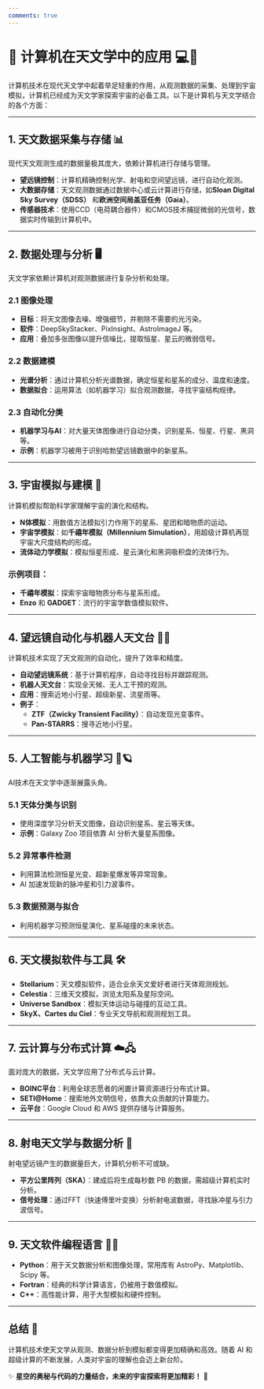 ```yaml
---
comments: true
---
```

# 🌌 计算机在天文学中的应用 💻🔭  

计算机技术在现代天文学中起着举足轻重的作用，从观测数据的采集、处理到宇宙模拟，计算机已经成为天文学家探索宇宙的必备工具。以下是计算机与天文学结合的各个方面：

---

## **1. 天文数据采集与存储 📊**  
现代天文观测生成的数据量极其庞大，依赖计算机进行存储与管理。  
- **望远镜控制**：计算机精确控制光学、射电和空间望远镜，进行自动化观测。  
- **大数据存储**：天文观测数据通过数据中心或云计算进行存储，如**Sloan Digital Sky Survey（SDSS）** 和**欧洲空间局盖亚任务（Gaia）**。  
- **传感器技术**：使用CCD（电荷耦合器件）和CMOS技术捕捉微弱的光信号，数据实时传输到计算机中。

---

## **2. 数据处理与分析 🖥️**  
天文学家依赖计算机对观测数据进行复杂分析和处理。  
### **2.1 图像处理**  
- **目标**：将天文图像去噪、增强细节，并剔除不需要的光污染。  
- **软件**：DeepSkyStacker、PixInsight、AstroImageJ 等。  
- **应用**：叠加多张图像以提升信噪比，提取恒星、星云的微弱信号。  

### **2.2 数据建模**  
- **光谱分析**：通过计算机分析光谱数据，确定恒星和星系的成分、温度和速度。  
- **数据拟合**：运用算法（如机器学习）拟合观测数据，寻找宇宙结构规律。  

### **2.3 自动化分类**  
- **机器学习与AI**：对大量天体图像进行自动分类，识别星系、恒星、行星、黑洞等。  
- **示例**：机器学习被用于识别哈勃望远镜数据中的新星系。  

---

## **3. 宇宙模拟与建模 🌠**  
计算机模拟帮助科学家理解宇宙的演化和结构。  
- **N体模拟**：用数值方法模拟引力作用下的星系、星团和暗物质的运动。  
- **宇宙学模拟**：如**千禧年模拟（Millennium Simulation）**，用超级计算机再现宇宙大尺度结构的形成。  
- **流体动力学模拟**：模拟恒星形成、星云演化和黑洞吸积盘的流体行为。  

### **示例项目：**  
- **千禧年模拟**：探索宇宙暗物质分布与星系形成。  
- **Enzo** 和 **GADGET**：流行的宇宙学数值模拟软件。

---

## **4. 望远镜自动化与机器人天文台 🔭🤖**  
计算机技术实现了天文观测的自动化，提升了效率和精度。  
- **自动望远镜系统**：基于计算机程序，自动寻找目标并跟踪观测。  
- **机器人天文台**：实现全天候、无人工干预的观测。  
- **应用**：搜索近地小行星、超级新星、流星雨等。  
- **例子**：  
   - **ZTF（Zwicky Transient Facility）**：自动发现光变事件。  
   - **Pan-STARRS**：搜寻近地小行星。  

---

## **5. 人工智能与机器学习 🤖🪐**  
AI技术在天文学中逐渐展露头角。  
### **5.1 天体分类与识别**  
- 使用深度学习分析天文图像，自动识别星系、星云等天体。  
- **示例**：Galaxy Zoo 项目依靠 AI 分析大量星系图像。  

### **5.2 异常事件检测**  
- 利用算法检测恒星光变、超新星爆发等异常现象。  
- AI 加速发现新的脉冲星和引力波事件。  

### **5.3 数据预测与拟合**  
- 利用机器学习预测恒星演化、星系碰撞的未来状态。  

---

## **6. 天文模拟软件与工具 🛠️**  
- **Stellarium**：天文模拟软件，适合业余天文爱好者进行天体观测规划。  
- **Celestia**：三维天文模拟，浏览太阳系及星际空间。  
- **Universe Sandbox**：模拟天体运动与碰撞的互动工具。  
- **SkyX、Cartes du Ciel**：专业天文导航和观测规划工具。  

---

## **7. 云计算与分布式计算 ☁️🖧**  
面对庞大的数据，天文学应用了分布式与云计算。  
- **BOINC平台**：利用全球志愿者的闲置计算资源进行分布式计算。  
- **SETI@Home**：搜索地外文明信号，依靠大众贡献的计算能力。  
- **云平台**：Google Cloud 和 AWS 提供存储与计算服务。  

---

## **8. 射电天文学与数据分析 📡**  
射电望远镜产生的数据量巨大，计算机分析不可或缺。  
- **平方公里阵列（SKA）**：建成后将生成每秒数 PB 的数据，需超级计算机实时分析。  
- **信号处理**：通过FFT（快速傅里叶变换）分析射电波数据，寻找脉冲星与引力波信号。  

---

## **9. 天文软件编程语言 👨‍💻**  
- **Python**：用于天文数据分析和图像处理，常用库有 AstroPy、Matplotlib、Scipy 等。  
- **Fortran**：经典的科学计算语言，仍被用于数值模拟。  
- **C++**：高性能计算，用于大型模拟和硬件控制。  

---

## **总结 🌟**  
计算机技术使天文学从观测、数据分析到模拟都变得更加精确和高效。随着 AI 和超级计算的不断发展，人类对宇宙的理解也会迈上新台阶。  

✨ **星空的奥秘与代码的力量结合，未来的宇宙探索将更加精彩！** 🚀